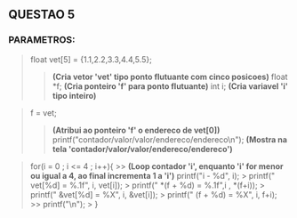 ## QUESTAO 5 

###  PARAMETROS:
>
>float vet[5] = {1.1,2.2,3.3,4.4,5.5};
>> __(Cria vetor 'vet' tipo ponto flutuante com cinco posicoes)__
>float *f;
>>__(Cria ponteiro 'f' para ponto flutuante)__
>int i;
>>__(Cria variavel 'i' tipo inteiro)__

>f = vet; 
>>__(Atribui ao ponteiro 'f' o endereco de vet[0])__
printf("contador/valor/valor/endereco/endereco\n");
>>__(Mostra na tela 'contador/valor/valor/endereco/endereco')__

>for(i = 0 ; i <= 4 ; i++){
    >> __(Loop contador 'i', enquanto 'i' for menor ou igual a 4, ao final incrementa 1 a 'i')__
>   printf("i - %d", i);
    >
>   printf(" vet[%d] = %.1f", i, vet[i]);
    >
>   printf(" *(f + %d) = %.1f",i , *(f+i));
    >
>   printf(" &vet[%d] = %X", i, &vet[i]);
    >
>   printf(" (f + %d) = %X", i, f+i);
    >> 
>   printf("\n");
    >
>}